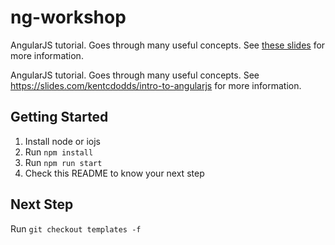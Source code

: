 # ng-workshop

AngularJS tutorial. Goes through many useful concepts. See
[these slides](https://slides.com/kentcdodds/intro-to-angularjs) for more information.

AngularJS tutorial. Goes through many useful concepts. See https://slides.com/kentcdodds/intro-to-angularjs for more information.

## Getting Started

1. Install node or iojs
2. Run `npm install`
3. Run `npm run start`
4. Check this README to know your next step

## Next Step

Run `git checkout templates -f`
